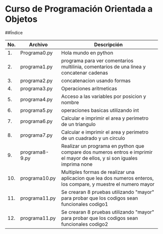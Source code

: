 # Curso de Programación Orientada a Objetos

##Índice

|No.|Archivo|Descripción|
|--|--|--|
|1.|Programa0.py|Hola mundo en python|
|2.|programa1.py|programa para ver comentarios multilinia, comentarios de una linea y concatenar cadenas|
|3.|programa2.py|concatenacion usando formas|
|4.|programa3.py|Operaciones aritmeticas 
|5.|programa4.py|Acceso a las variables por posicion y nombre|
|6.|programa5.py|operaciones basicas utilizando int|
|7.|programa6.py|Calcular e imprimir el area y perimetro de un triangulo|
|8.|programa7.py|Calcular e imprimir el area y perimetro de un cuadrado y un circulo|
|9.|programa8-9.py|Realizar un programa en python que compare dos numeros entros e imprimir el mayor de ellos, y si son iguales imprima none|
|10.|programa10.py|Multiples formas de realizar una aplicacion que lea dos numeros enteros, los compare, y muestre el numero mayor|
|11.|programa11.py|Se crearan 8 pruebas utilizando "mayor" para probar que los codigos sean funcionales codigo1|
|12.|programa11.py|Se crearan 8 pruebas utilizando "mayor" para probar que los codigos sean funcionales codigo2|